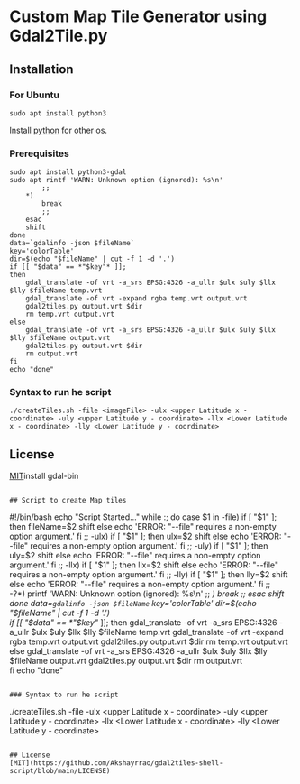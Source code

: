 # Custom Map Tile Generator using Gdal2Tile.py



## Installation

### For Ubuntu
```
sudo apt install python3
```
Install [python](https://www.python.org/downloads/) for other os.

### Prerequisites
```
sudo apt install python3-gdal
sudo apt rintf 'WARN: Unknown option (ignored): %s\n' 
        ;;
    *)
        break
        ;;
    esac
    shift
done
data=`gdalinfo -json $fileName`
key='colorTable'
dir=$(echo "$fileName" | cut -f 1 -d '.')       		
if [[ "$data" == *"$key"* ]]; 
then
    gdal_translate -of vrt -a_srs EPSG:4326 -a_ullr $ulx $uly $llx $lly $fileName temp.vrt
    gdal_translate -of vrt -expand rgba temp.vrt output.vrt
    gdal2tiles.py output.vrt $dir
    rm temp.vrt output.vrt
else
    gdal_translate -of vrt -a_srs EPSG:4326 -a_ullr $ulx $uly $llx $lly $fileName output.vrt
    gdal2tiles.py output.vrt $dir 
    rm output.vrt   
fi
echo "done"
```

### Syntax to run he script
```
./createTiles.sh -file <imageFile> -ulx <upper Latitude x - coordinate> -uly <upper Latitude y - coordinate> -llx <Lower Latitude x - coordinate> -lly <Lower Latitude y - coordinate>
```

## License
[MIT](https://github.com/Akshayrrao/gdal2tiles-shell-script/blob/main/LICENSE)install gdal-bin
```

## Script to create Map tiles
```
#!/bin/bash
echo "Script Started..."
while :; do
    case $1 in
    -file)
        if [ "$1" ]; then
            fileName=$2
            shift
        else
            echo 'ERROR: "--file" requires a non-empty option argument.'
        fi
        ;;
    -ulx)
        if [ "$1" ]; then
            ulx=$2
            shift
        else
            echo 'ERROR: "--file" requires a non-empty option argument.'
        fi
        ;;  
    -uly)
        if [ "$1" ]; then
            uly=$2
            shift
        else
            echo 'ERROR: "--file" requires a non-empty option argument.'
        fi
        ;; 
    -llx)
        if [ "$1" ]; then
            llx=$2
            shift
        else
            echo 'ERROR: "--file" requires a non-empty option argument.'
        fi
        ;; 
    -lly)
        if [ "$1" ]; then
            lly=$2
            shift
        else
            echo 'ERROR: "--file" requires a non-empty option argument.'
        fi
        ;;                              
    -?*)
        printf 'WARN: Unknown option (ignored): %s\n' 
        ;;
    *)
        break
        ;;
    esac
    shift
done
data=`gdalinfo -json $fileName`
key='colorTable'
dir=$(echo "$fileName" | cut -f 1 -d '.')       		
if [[ "$data" == *"$key"* ]]; 
then
    gdal_translate -of vrt -a_srs EPSG:4326 -a_ullr $ulx $uly $llx $lly $fileName temp.vrt
    gdal_translate -of vrt -expand rgba temp.vrt output.vrt
    gdal2tiles.py output.vrt $dir
    rm temp.vrt output.vrt
else
    gdal_translate -of vrt -a_srs EPSG:4326 -a_ullr $ulx $uly $llx $lly $fileName output.vrt
    gdal2tiles.py output.vrt $dir 
    rm output.vrt   
fi
echo "done"
```

### Syntax to run he script
```
./createTiles.sh -file <imageFile> -ulx <upper Latitude x - coordinate> -uly <upper Latitude y - coordinate> -llx <Lower Latitude x - coordinate> -lly <Lower Latitude y - coordinate>
```

## License
[MIT](https://github.com/Akshayrrao/gdal2tiles-shell-script/blob/main/LICENSE)

